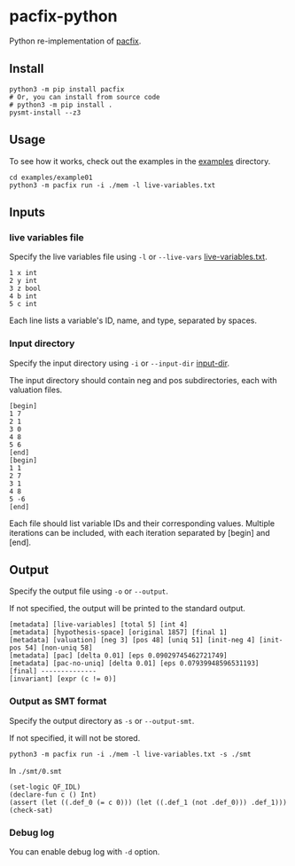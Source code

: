# pacfix-python
Python re-implementation of [pacfix](https://github.com/pslhy/pacfix/tree/main).

## Install
```shell
python3 -m pip install pacfix
# Or, you can install from source code
# python3 -m pip install .
pysmt-install --z3
```

## Usage
To see how it works, check out the examples in the [examples](./examples/) directory.

```shell
cd examples/example01
python3 -m pacfix run -i ./mem -l live-variables.txt
```

## Inputs
### live variables file
Specify the live variables file using `-l` or `--live-vars` [live-variables.txt](./examples/example01/live-variables.txt).

```
1 x int
2 y int
3 z bool
4 b int
5 c int
```
Each line lists a variable's ID, name, and type, separated by spaces.

### Input directory
Specify the input directory using `-i` or `--input-dir` [input-dir](./examples/example01/mem).

The input directory should contain neg and pos subdirectories, each with valuation files.
```
[begin]
1 7
2 1
3 0
4 8
5 6
[end]
[begin]
1 1
2 7
3 1
4 8
5 -6
[end]
```
Each file should list variable IDs and their corresponding values. Multiple iterations can be included, with each iteration separated by [begin] and [end].

## Output
Specify the output file using `-o` or `--output`. 

If not specified, the output will be printed to the standard output.

```
[metadata] [live-variables] [total 5] [int 4]
[metadata] [hypothesis-space] [original 1857] [final 1]
[metadata] [valuation] [neg 3] [pos 48] [uniq 51] [init-neg 4] [init-pos 54] [non-uniq 58]
[metadata] [pac] [delta 0.01] [eps 0.09029745462721749]
[metadata] [pac-no-uniq] [delta 0.01] [eps 0.07939948596531193]
[final] --------------
[invariant] [expr (c != 0)]
```

### Output as SMT format
Specify the output directory as `-s` or `--output-smt`.

If not specified, it will not be stored.


```
python3 -m pacfix run -i ./mem -l live-variables.txt -s ./smt
```
In `./smt/0.smt`

```
(set-logic QF_IDL)
(declare-fun c () Int)
(assert (let ((.def_0 (= c 0))) (let ((.def_1 (not .def_0))) .def_1)))
(check-sat)
```

### Debug log
You can enable debug log with `-d` option.
